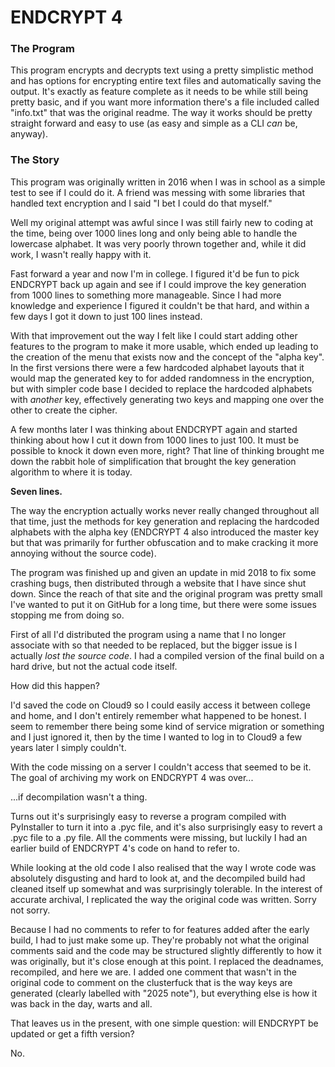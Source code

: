 # ENDCRYPT 4

### The Program
This program encrypts and decrypts text using a pretty simplistic method and has options for encrypting entire text files and automatically saving the output. It's exactly as feature complete as it needs to be while still being pretty basic, and if you want more information there's a file included called "info.txt" that was the original readme. The way it works should be pretty straight forward and easy to use (as easy and simple as a CLI *can* be, anyway).

### The Story
This program was originally written in 2016 when I was in school as a simple test to see if I could do it. A friend was messing with some libraries that handled text encryption and I said "I bet I could do that myself."

Well my original attempt was awful since I was still fairly new to coding at the time, being over 1000 lines long and only being able to handle the lowercase alphabet. It was very poorly thrown together and, while it did work, I wasn't really happy with it.

Fast forward a year and now I'm in college. I figured it'd be fun to pick ENDCRYPT back up again and see if I could improve the key generation from 1000 lines to something more manageable. Since I had more knowledge and experience I figured it couldn't be that hard, and within a few days I got it down to just 100 lines instead.

With that improvement out the way I felt like I could start adding other features to the program to make it more usable, which ended up leading to the creation of the menu that exists now and the concept of the "alpha key". In the first versions there were a few hardcoded alphabet layouts that it would map the generated key to for added randomness in the encryption, but with simpler code base I decided to replace the hardcoded alphabets with *another* key, effectively generating two keys and mapping one over the other to create the cipher.

A few months later I was thinking about ENDCRYPT again and started thinking about how I cut it down from 1000 lines to just 100. It must be possible to knock it down even more, right? That line of thinking brought me down the rabbit hole of simplification that brought the key generation algorithm to where it is today.

**Seven lines.**

The way the encryption actually works never really changed throughout all that time, just the methods for key generation and replacing the hardcoded alphabets with the alpha key (ENDCRYPT 4 also introduced the master key but that was primarily for further obfuscation and to make cracking it more annoying without the source code).

The program was finished up and given an update in mid 2018 to fix some crashing bugs, then distributed through a website that I have since shut down. Since the reach of that site and the original program was pretty small I've wanted to put it on GitHub for a long time, but there were some issues stopping me from doing so.

First of all I'd distributed the program using a name that I no longer associate with so that needed to be replaced, but the bigger issue is I actually *lost the source code*. I had a compiled version of the final build on a hard drive, but not the actual code itself.

How did this happen?

I'd saved the code on Cloud9 so I could easily access it between college and home, and I don't entirely remember what happened to be honest. I seem to remember there being some kind of service migration or something and I just ignored it, then by the time I wanted to log in to Cloud9 a few years later I simply couldn't.

With the code missing on a server I couldn't access that seemed to be it. The goal of archiving my work on ENDCRYPT 4 was over...

...if decompilation wasn't a thing.

Turns out it's surprisingly easy to reverse a program compiled with PyInstaller to turn it into a .pyc file, and it's also surprisingly easy to revert a .pyc file to a .py file. All the comments were missing, but luckily I had an earlier build of ENDCRYPT 4's code on hand to refer to.

While looking at the old code I also realised that the way I wrote code was absolutely disgusting and hard to look at, and the decompiled build had cleaned itself up somewhat and was surprisingly tolerable. In the interest of accurate archival, I replicated the way the original code was written. Sorry not sorry.

Because I had no comments to refer to for features added after the early build, I had to just make some up. They're probably not what the original comments said and the code may be structured slightly differently to how it was originally, but it's close enough at this point. I replaced the deadnames, recompiled, and here we are. I added one comment that wasn't in the original code to comment on the clusterfuck that is the way keys are generated (clearly labelled with "2025 note"), but everything else is how it was back in the day, warts and all.

That leaves us in the present, with one simple question: will ENDCRYPT be updated or get a fifth version?

No.
